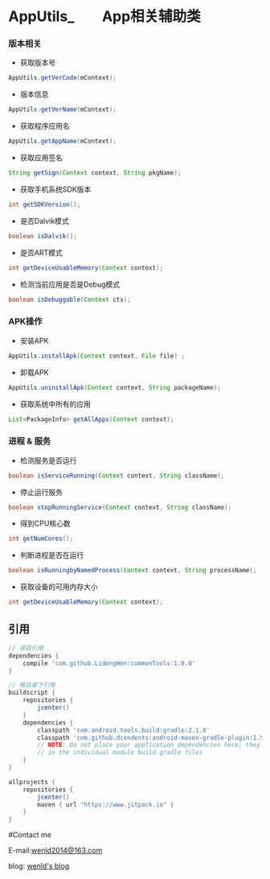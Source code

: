 # AppUtils_  &ensp;&ensp;&ensp;  App相关辅助类
### 版本相关
- 获取版本号
```java
AppUtils.getVerCode(mContext);
```
- 版本信息
```java
AppUtils.getVerName(mContext);
```
- 获取程序应用名
```java
AppUtils.getAppName(mContext);
```
- 获取应用签名
```java
String getSign(Context context, String pkgName);
```
- 获取手机系统SDK版本
```java
int getSDKVersion();
```

- 是否Dalvik模式
```java
boolean isDalvik();
```
- 是否ART模式
```java
int getDeviceUsableMemory(Context context);
```
- 检测当前应用是否是Debug模式
```java
boolean isDebuggable(Context ctx);
```

### APK操作
- 安装APK
```java
AppUtils.installApk(Context context, File file) ;
```
- 卸载APK
```java
AppUtils.uninstallApk(Context context, String packageName);
```
- 获取系统中所有的应用
```java
List<PackageInfo> getAllApps(Context context);
```
### 进程 & 服务
- 检测服务是否运行
```java
boolean isServiceRunning(Context context, String className);
```
- 停止运行服务
```java
boolean stopRunningService(Context context, String className);
```
- 得到CPU核心数
```java
int getNumCores();
```
- 判断进程是否在运行
```java
boolean isRunningbyNamedProcess(Context context, String processName);
```

- 获取设备的可用内存大小
```java
int getDeviceUsableMemory(Context context);
```


## 引用
```groovy
// 项目引用
dependencies {
    compile 'com.github.LidongWen:commonTools:1.0.0'
}

// 根目录下引用
buildscript {
    repositories {
        jcenter()
    }
    dependencies {
        classpath 'com.android.tools.build:gradle:2.1.0'
        classpath 'com.github.dcendents:android-maven-gradle-plugin:1.5'
        // NOTE: Do not place your application dependencies here; they belong
        // in the individual module build.gradle files
    }
}

allprojects {
    repositories {
        jcenter()
        maven { url "https://www.jitpack.io" }
    }
}
```

#Contact me

E-mail:wenld2014@163.com

blog: [wenld's blog](http://blog.csdn.net/sinat_15877283)
